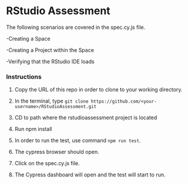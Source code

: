 # RStudio Assessment

The following scenarios are covered in the spec.cy.js file.

-Creating a Space

-Creating a Project within the Space

-Verifying that the RStudio IDE loads

### Instructions
1. Copy the URL of this repo in order to clone to your working directory. 

2. In the terminal, type `git clone https://github.com/<your-username>/RStudioAssessment.git`

3. CD to path where the rstudioassessment project is located

4. Run npm install

5. In order to run the test, use command `npm run test`. 

6. The cypress browser should open.

7. Click on the spec.cy.js file.

8. The Cypress dashboard will open and the test will start to run.


